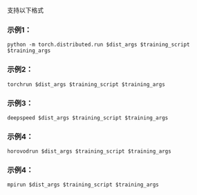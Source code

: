 支持以下格式

### 示例1：
```shell
python -m torch.distributed.run $dist_args $training_script $training_args
```

### 示例2：
```shell
torchrun $dist_args $training_script $training_args
```

### 示例3：
```shell
deepspeed $dist_args $training_script $training_args
```

### 示例4：
```shell
horovodrun $dist_args $training_script $training_args
```

### 示例4：
```shell
mpirun $dist_args $training_script $training_args
```
